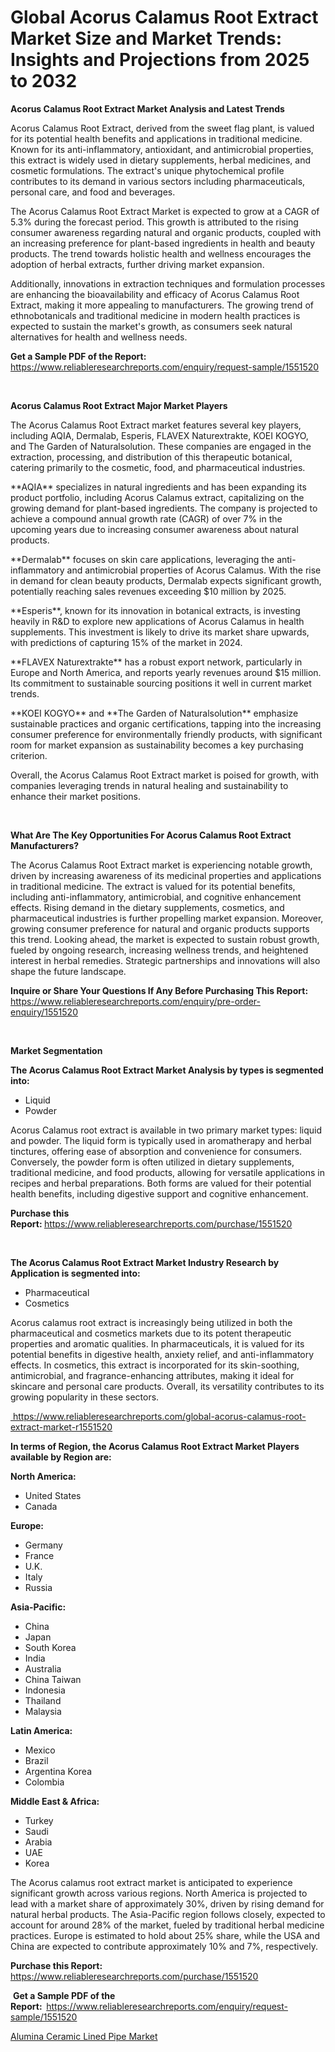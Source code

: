 <p><h1>Global Acorus Calamus Root Extract Market Size and Market Trends: Insights and Projections from 2025 to 2032</h1></p><p><strong>Acorus Calamus Root Extract Market Analysis and Latest Trends</strong></p>
<p><p>Acorus Calamus Root Extract, derived from the sweet flag plant, is valued for its potential health benefits and applications in traditional medicine. Known for its anti-inflammatory, antioxidant, and antimicrobial properties, this extract is widely used in dietary supplements, herbal medicines, and cosmetic formulations. The extract's unique phytochemical profile contributes to its demand in various sectors including pharmaceuticals, personal care, and food and beverages.</p><p>The Acorus Calamus Root Extract Market is expected to grow at a CAGR of 5.3% during the forecast period. This growth is attributed to the rising consumer awareness regarding natural and organic products, coupled with an increasing preference for plant-based ingredients in health and beauty products. The trend towards holistic health and wellness encourages the adoption of herbal extracts, further driving market expansion. </p><p>Additionally, innovations in extraction techniques and formulation processes are enhancing the bioavailability and efficacy of Acorus Calamus Root Extract, making it more appealing to manufacturers. The growing trend of ethnobotanicals and traditional medicine in modern health practices is expected to sustain the market's growth, as consumers seek natural alternatives for health and wellness needs.</p></p>
<p><strong>Get a Sample PDF of the Report:&nbsp;</strong> <a href="https://www.reliableresearchreports.com/enquiry/request-sample/1551520?utm_campaign=2797&utm_medium=2&utm_source=Github&utm_content=ia&utm_term=31032025&utm_id=acorus-calamus-root-extract">https://www.reliableresearchreports.com/enquiry/request-sample/1551520</a></p>
<p>&nbsp;</p>
<p><strong>Acorus Calamus Root Extract Major Market Players</strong></p>
<p><p>The Acorus Calamus Root Extract market features several key players, including AQIA, Dermalab, Esperis, FLAVEX Naturextrakte, KOEI KOGYO, and The Garden of Naturalsolution. These companies are engaged in the extraction, processing, and distribution of this therapeutic botanical, catering primarily to the cosmetic, food, and pharmaceutical industries.</p><p>**AQIA** specializes in natural ingredients and has been expanding its product portfolio, including Acorus Calamus extract, capitalizing on the growing demand for plant-based ingredients. The company is projected to achieve a compound annual growth rate (CAGR) of over 7% in the upcoming years due to increasing consumer awareness about natural products.</p><p>**Dermalab** focuses on skin care applications, leveraging the anti-inflammatory and antimicrobial properties of Acorus Calamus. With the rise in demand for clean beauty products, Dermalab expects significant growth, potentially reaching sales revenues exceeding $10 million by 2025.</p><p>**Esperis**, known for its innovation in botanical extracts, is investing heavily in R&D to explore new applications of Acorus Calamus in health supplements. This investment is likely to drive its market share upwards, with predictions of capturing 15% of the market in 2024.</p><p>**FLAVEX Naturextrakte** has a robust export network, particularly in Europe and North America, and reports yearly revenues around $15 million. Its commitment to sustainable sourcing positions it well in current market trends.</p><p>**KOEI KOGYO** and **The Garden of Naturalsolution** emphasize sustainable practices and organic certifications, tapping into the increasing consumer preference for environmentally friendly products, with significant room for market expansion as sustainability becomes a key purchasing criterion.</p><p>Overall, the Acorus Calamus Root Extract market is poised for growth, with companies leveraging trends in natural healing and sustainability to enhance their market positions.</p></p>
<p>&nbsp;</p>
<p><strong>What Are The Key Opportunities For Acorus Calamus Root Extract Manufacturers?</strong></p>
<p><p>The Acorus Calamus Root Extract market is experiencing notable growth, driven by increasing awareness of its medicinal properties and applications in traditional medicine. The extract is valued for its potential benefits, including anti-inflammatory, antimicrobial, and cognitive enhancement effects. Rising demand in the dietary supplements, cosmetics, and pharmaceutical industries is further propelling market expansion. Moreover, growing consumer preference for natural and organic products supports this trend. Looking ahead, the market is expected to sustain robust growth, fueled by ongoing research, increasing wellness trends, and heightened interest in herbal remedies. Strategic partnerships and innovations will also shape the future landscape.</p></p>
<p><strong>Inquire or Share Your Questions If Any Before Purchasing This Report:</strong> <a href="https://www.reliableresearchreports.com/enquiry/pre-order-enquiry/1551520?utm_campaign=2797&utm_medium=2&utm_source=Github&utm_content=ia&utm_term=31032025&utm_id=acorus-calamus-root-extract">https://www.reliableresearchreports.com/enquiry/pre-order-enquiry/1551520</a></p>
<p>&nbsp;</p>
<p><strong>Market Segmentation</strong></p>
<p><strong>The Acorus Calamus Root Extract Market Analysis by types is segmented into:</strong></p>
<p><ul><li>Liquid</li><li>Powder</li></ul></p>
<p><p>Acorus Calamus root extract is available in two primary market types: liquid and powder. The liquid form is typically used in aromatherapy and herbal tinctures, offering ease of absorption and convenience for consumers. Conversely, the powder form is often utilized in dietary supplements, traditional medicine, and food products, allowing for versatile applications in recipes and herbal preparations. Both forms are valued for their potential health benefits, including digestive support and cognitive enhancement.</p></p>
<p><strong>Purchase this Report:&nbsp;</strong><a href="https://www.reliableresearchreports.com/purchase/1551520?utm_campaign=2797&utm_medium=2&utm_source=Github&utm_content=ia&utm_term=31032025&utm_id=acorus-calamus-root-extract">https://www.reliableresearchreports.com/purchase/1551520</a></p>
<p>&nbsp;</p>
<p><strong>The Acorus Calamus Root Extract Market Industry Research by Application is segmented into:</strong></p>
<p><ul><li>Pharmaceutical</li><li>Cosmetics</li></ul></p>
<p><p>Acorus calamus root extract is increasingly being utilized in both the pharmaceutical and cosmetics markets due to its potent therapeutic properties and aromatic qualities. In pharmaceuticals, it is valued for its potential benefits in digestive health, anxiety relief, and anti-inflammatory effects. In cosmetics, this extract is incorporated for its skin-soothing, antimicrobial, and fragrance-enhancing attributes, making it ideal for skincare and personal care products. Overall, its versatility contributes to its growing popularity in these sectors.</p></p>
<p><a href="https://www.reliableresearchreports.com/global-acorus-calamus-root-extract-market-r1551520?utm_campaign=2797&utm_medium=2&utm_source=Github&utm_content=ia&utm_term=31032025&utm_id=acorus-calamus-root-extract">&nbsp;https://www.reliableresearchreports.com/global-acorus-calamus-root-extract-market-r1551520</a></p>
<p><strong>In terms of Region, the Acorus Calamus Root Extract Market Players available by Region are:</strong></p>
<p>
    <p> <strong> North America: </strong>
        <ul>
            <li>United States</li>
            <li>Canada</li>
        </ul>
        </p> 
    <p> <strong> Europe: </strong>
        <ul>
            <li>Germany</li>
            <li>France</li>
            <li>U.K.</li>
            <li>Italy</li>
            <li>Russia</li>
        </ul>
        </p> 
    <p> <strong> Asia-Pacific: </strong>
        <ul>
            <li>China</li>
            <li>Japan</li>
            <li>South Korea</li>
            <li>India</li>
            <li>Australia</li>
            <li>China Taiwan</li>
            <li>Indonesia</li>
            <li>Thailand</li>
            <li>Malaysia</li>
        </ul>
        </p> 
    <p> <strong> Latin America: </strong>
        <ul>
            <li>Mexico</li>
            <li>Brazil</li>
            <li>Argentina Korea</li>
            <li>Colombia</li>
        </ul>
        </p> 
    <p> <strong> Middle East & Africa: </strong>
        <ul>
            <li>Turkey</li>
            <li>Saudi</li>
            <li>Arabia</li>
            <li>UAE</li>
            <li>Korea</li>
        </ul>
    </p>
    </p>
<p><p>The Acorus calamus root extract market is anticipated to experience significant growth across various regions. North America is projected to lead with a market share of approximately 30%, driven by rising demand for natural herbal products. The Asia-Pacific region follows closely, expected to account for around 28% of the market, fueled by traditional herbal medicine practices. Europe is estimated to hold about 25% share, while the USA and China are expected to contribute approximately 10% and 7%, respectively.</p></p>
<p><strong>Purchase this Report: </strong><a href="https://www.reliableresearchreports.com/purchase/1551520?utm_campaign=2797&utm_medium=2&utm_source=Github&utm_content=ia&utm_term=31032025&utm_id=acorus-calamus-root-extract">https://www.reliableresearchreports.com/purchase/1551520</a></p>
<p>&nbsp;<strong>Get a Sample PDF of the Report:&nbsp;&nbsp;</strong><a href="https://www.reliableresearchreports.com/enquiry/request-sample/1551520?utm_campaign=2797&utm_medium=2&utm_source=Github&utm_content=ia&utm_term=31032025&utm_id=acorus-calamus-root-extract">https://www.reliableresearchreports.com/enquiry/request-sample/1551520</a></p>
<p><strong></strong></p>
<p><p><a href="https://github.com/abedlagagica4/Market-Research-Report-List-1/blob/main/alumina-ceramic-lined-pipe-market.md?utm_campaign=2797&utm_medium=2&utm_source=Github&utm_content=ia&utm_term=31032025&utm_id=acorus-calamus-root-extract">Alumina Ceramic Lined Pipe Market</a></p></p>